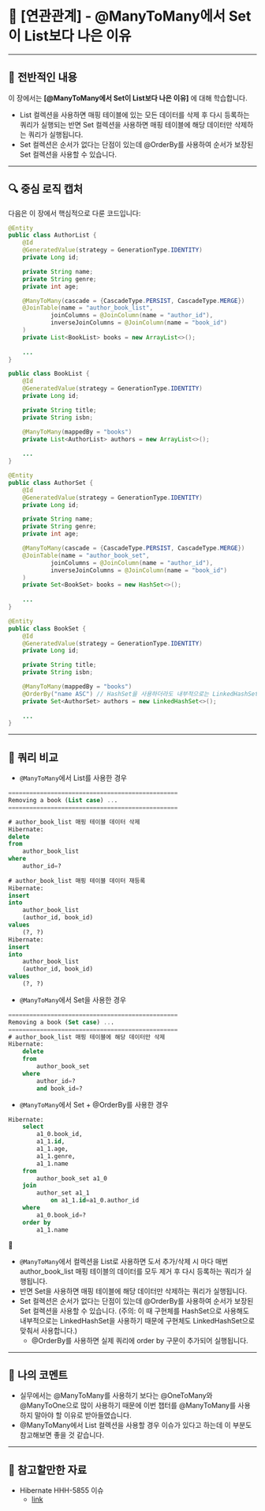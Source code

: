 # 📘 [연관관계] - @ManyToMany에서 Set이 List보다 나은 이유

---

## 📖 전반적인 내용

이 장에서는 **[@ManyToMany에서 Set이 List보다 나은 이유]** 에 대해 학습합니다.

- List 컬렉션을 사용하면 매핑 테이블에 있는 모든 데이터를 삭제 후 다시 등록하는 쿼리가 실행되는 반면
Set 컬렉션을 사용하면 매핑 테이블에 해당 데이터만 삭제하는 쿼리가 실행됩니다.
- Set 컬렉션은 순서가 없다는 단점이 있는데 @OrderBy를 사용하여 순서가 보장된 Set 컬렉션을 사용할 수 있습니다.

---

## 🔍 중심 로직 캡처

다음은 이 장에서 핵심적으로 다룬 코드입니다:

```java
@Entity
public class AuthorList {
    @Id
    @GeneratedValue(strategy = GenerationType.IDENTITY)
    private Long id;

    private String name;
    private String genre;
    private int age;

    @ManyToMany(cascade = {CascadeType.PERSIST, CascadeType.MERGE})
    @JoinTable(name = "author_book_list",
            joinColumns = @JoinColumn(name = "author_id"),
            inverseJoinColumns = @JoinColumn(name = "book_id")
    )
    private List<BookList> books = new ArrayList<>();
    
    ...
}
```

```java
public class BookList {
    @Id
    @GeneratedValue(strategy = GenerationType.IDENTITY)
    private Long id;

    private String title;
    private String isbn;

    @ManyToMany(mappedBy = "books")
    private List<AuthorList> authors = new ArrayList<>();
    
    ...
}
```

```java
@Entity
public class AuthorSet {
    @Id
    @GeneratedValue(strategy = GenerationType.IDENTITY)
    private Long id;

    private String name;
    private String genre;
    private int age;

    @ManyToMany(cascade = {CascadeType.PERSIST, CascadeType.MERGE})
    @JoinTable(name = "author_book_set",
            joinColumns = @JoinColumn(name = "author_id"),
            inverseJoinColumns = @JoinColumn(name = "book_id")
    )
    private Set<BookSet> books = new HashSet<>();
    
    ...
}
```

```java
@Entity
public class BookSet {
    @Id
    @GeneratedValue(strategy = GenerationType.IDENTITY)
    private Long id;

    private String title;
    private String isbn;

    @ManyToMany(mappedBy = "books")
    @OrderBy("name ASC") // HashSet을 사용하더라도 내부적으로는 LinkedHashSet을 사용하기 때문에 LinkedHashSet을 할당하는 것이 더 좋습니다.
    private Set<AuthorSet> authors = new LinkedHashSet<>();
    
    ...
}
```

---

## 🧪 쿼리 비교

- `@ManyToMany`에서 List를 사용한 경우
```sql
================================================
Removing a book (List case) ...
================================================

# author_book_list 매핑 테이블 데이터 삭제
Hibernate:
delete
from
    author_book_list
where
    author_id=?
    
# author_book_list 매핑 테이블 데이터 재등록
Hibernate:
insert
into
    author_book_list
    (author_id, book_id)
values
    (?, ?)
Hibernate:
insert
into
    author_book_list
    (author_id, book_id)
values
    (?, ?)
```

- `@ManyToMany`에서 Set을 사용한 경우
```sql
================================================
Removing a book (Set case) ...
================================================
# author_book_list 매핑 테이블에 해당 데이터만 삭제
Hibernate: 
    delete 
    from
        author_book_set 
    where
        author_id=? 
        and book_id=?
```

- `@ManyToMany`에서 Set + @OrderBy를 사용한 경우
```sql
Hibernate: 
    select
        a1_0.book_id,
        a1_1.id,
        a1_1.age,
        a1_1.genre,
        a1_1.name 
    from
        author_book_set a1_0 
    join
        author_set a1_1 
            on a1_1.id=a1_0.author_id 
    where
        a1_0.book_id=? 
    order by
        a1_1.name
```

📌
- `@ManyToMany`에서 컬렉션을 List로 사용하면 도서 추가/삭제 시 마다 매번 author_book_list 매핑 테이블의 데이터를 모두 제거 후 다시 등록하는 쿼리가 실행됩니다.
- 반면 Set을 사용하면 매핑 테이블에 해당 데이터만 삭제하는 쿼리가 실행됩니다.
- Set 컬렉션은 순서가 없다는 단점이 있는데 @OrderBy를 사용하여 순서가 보장된 Set 컬렉션을 사용할 수 있습니다.
  (주의: 이 때 구현체를 HashSet으로 사용해도 내부적으로는 LinkedHashSet을 사용하기 때문에 구현체도 LinkedHashSet으로 맞춰서 사용합니다.)
  - @OrderBy를 사용하면 실제 쿼리에 order by 구문이 추가되어 실행됩니다.

---

## 💬 나의 코멘트
- 실무에서는 @ManyToMany를 사용하기 보다는 @OneToMany와 @ManyToOne으로 많이 사용하기 때문에 이번 챕터를
@ManyToMany를 사용하지 말아야 할 이유로 받아들였습니다.
- @ManyToMany에서 List 컬렉션을 사용할 경우 이슈가 있다고 하는데 이 부분도 참고해보면 좋을 것 같습니다.

---

## 📂 참고할만한 자료

- Hibernate HHH-5855 이슈
    - [link](https://hibernate.atlassian.net/browse/HHH-5855)